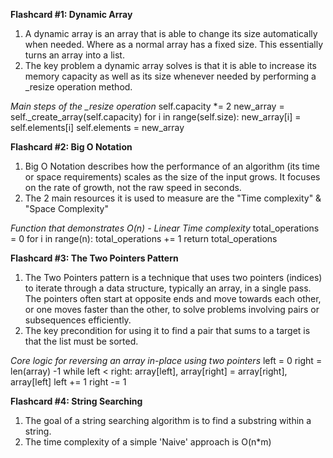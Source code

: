 **Flashcard #1: Dynamic Array**
1. A dynamic array is an array that is able to change its size automatically when needed.  Where as a normal array has a fixed size.  This essentially turns an array into a list.
2. The key problem a dynamic array solves is that it is able to increase its memory capacity as well as its size whenever needed by performing a _resize operation method.

*Main steps of the _resize operation*
self.capacity *= 2
new_array = self._create_array(self.capacity)
for i in range(self.size):
   new_array[i] = self.elements[i]
self.elements = new_array


**Flashcard #2: Big O Notation**
1. Big O Notation describes how the performance of an algorithm (its time or space requirements) scales as the size of the input grows. It focuses on the rate of growth, not the raw speed in seconds.
2. The 2 main resources it is used to measure are the "Time complexity" & "Space Complexity"

*Function that demonstrates O(n) - Linear Time complexity*
total_operations = 0
for i in range(n):
    total_operations += 1
return total_operations

**Flashcard #3: The Two Pointers Pattern**
1. The Two Pointers pattern is a technique that uses two pointers (indices) to iterate through a data structure, typically an array, in a single pass. The pointers often start at opposite ends and move towards each other, or one moves faster than the other, to solve problems involving pairs or subsequences efficiently.
2. The key precondition for using it to find a pair that sums to a target is that the list must be sorted.

*Core logic for reversing an array in-place using two pointers*
left = 0
right = len(array) -1
while left < right:
    array[left], array[right] = array[right], array[left]
    left += 1
    right -= 1

**Flashcard #4: String Searching**
1. The goal of a string searching algorithm is to find a substring within a string.
2. The time complexity of a simple 'Naive' approach is O(n*m)
